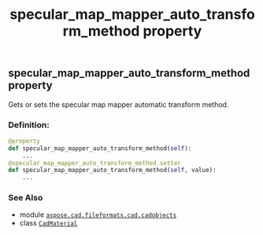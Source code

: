 ﻿---
title: specular_map_mapper_auto_transform_method property
second_title: Aspose.CAD for Python via .NET API References
description: 
type: docs
weight: 1050
url: /python-net/aspose.cad.fileformats.cad.cadobjects/cadmaterial/specular_map_mapper_auto_transform_method/
is_root: false
---

## specular_map_mapper_auto_transform_method property


Gets or sets the specular map mapper automatic transform method.
### Definition:
```python
@property
def specular_map_mapper_auto_transform_method(self):
    ...
@specular_map_mapper_auto_transform_method.setter
def specular_map_mapper_auto_transform_method(self, value):
    ...
```

### See Also
* module [`aspose.cad.fileformats.cad.cadobjects`](../../)
* class [`CadMaterial`](/cad/python-net/aspose.cad.fileformats.cad.cadobjects/cadmaterial)
